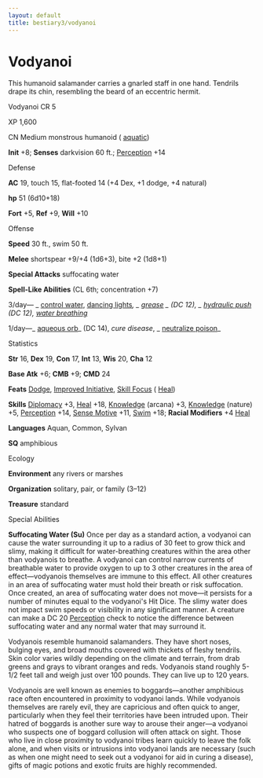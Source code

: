 ```yaml
---
layout: default
title: bestiary3/vodyanoi
---
```

# Vodyanoi

This humanoid salamander carries a gnarled staff in one hand. Tendrils drape its chin, resembling the beard of an eccentric hermit.

Vodyanoi CR 5

XP 1,600

CN Medium monstrous humanoid ( [aquatic](monster_dir/creatureTypes#_aquatic-subtype))

**Init** +8; **Senses** darkvision 60 ft.; [Perception](skills/perception#_perception) +14

Defense

**AC** 19, touch 15, flat-footed 14 (+4 Dex, +1 dodge, +4 natural)

**hp** 51 (6d10+18)

**Fort** +5, **Ref** +9, **Will** +10

Offense

**Speed** 30 ft., swim 50 ft.

**Melee** shortspear +9/+4 (1d6+3), bite +2 (1d8+1)

**Special Attacks** suffocating water

**Spell-Like Abilities** (CL 6th; concentration +7)

3/day— _ [control water](spell_dir/controlWater#_control-water), [dancing lights](spells/dancingLights#_dancing-lights)_, _ [grease](spell_dir/grease#_grease) _ (DC 12), _ [hydraulic push](advanced/spell_dir/hydraulicPush#_hydraulic-push-) _(DC 12),_ [water breathing](spells/waterBreathing#_water-breathing)_

1/day—_ [aqueous orb](advance_dir/spells/aqueousOrb#_aqueous-orb)_ (DC 14), _cure disease_, _ [neutralize poison](spell_dir/neutralizePoison#_neutralize-poison)_

Statistics

**Str** 16, **Dex** 19, **Con** 17, **Int** 13, **Wis** 20, **Cha** 12

**Base Atk** +6; **CMB** +9; **CMD** 24

**Feats** [Dodge](feats#_dodge), [Improved Initiative](feats#_improved-initiative), [Skill Focus](feats#_skill-focus) ( [Heal](skills/heal#_heal))

**Skills** [Diplomacy](skill_dir/diplomacy#_diplomacy) +3, [Heal](skills/heal#_heal) +18, [Knowledge](skill_dir/knowledge#_knowledge) (arcana) +3, [Knowledge](skills/knowledge#_knowledge) (nature) +5, [Perception](skill_dir/perception#_perception) +14, [Sense Motive](skills/senseMotive#_sense-motive) +11, [Swim](skill_dir/swim#_swim) +18; **Racial Modifiers** +4 [Heal](skills/heal#_heal)

**Languages** Aquan, Common, Sylvan

**SQ** amphibious

Ecology

**Environment** any rivers or marshes

**Organization** solitary, pair, or family (3–12)

**Treasure** standard

Special Abilities

**Suffocating Water (Su)** Once per day as a standard action, a vodyanoi can cause the water surrounding it up to a radius of 30 feet to grow thick and slimy, making it difficult for water-breathing creatures within the area other than vodyanois to breathe. A vodyanoi can control narrow currents of breathable water to provide oxygen to up to 3 other creatures in the area of effect—vodyanois themselves are immune to this effect. All other creatures in an area of suffocating water must hold their breath or risk suffocation. Once created, an area of suffocating water does not move—it persists for a number of minutes equal to the vodyanoi's Hit Dice. The slimy water does not impact swim speeds or visibility in any significant manner. A creature can make a DC 20 [Perception](skill_dir/perception#_perception) check to notice the difference between suffocating water and any normal water that may surround it.

Vodyanois resemble humanoid salamanders. They have short noses, bulging eyes, and broad mouths covered with thickets of fleshy tendrils. Skin color varies wildly depending on the climate and terrain, from drab greens and grays to vibrant oranges and reds. Vodyanois stand roughly 5-1/2 feet tall and weigh just over 100 pounds. They can live up to 120 years.

Vodyanois are well known as enemies to boggards—another amphibious race often encountered in proximity to vodyanoi lands. While vodyanois themselves are rarely evil, they are capricious and often quick to anger, particularly when they feel their territories have been intruded upon. Their hatred of boggards is another sure way to arouse their anger—a vodyanoi who suspects one of boggard collusion will often attack on sight. Those who live in close proximity to vodyanoi tribes learn quickly to leave the folk alone, and when visits or intrusions into vodyanoi lands are necessary (such as when one might need to seek out a vodyanoi for aid in curing a disease), gifts of magic potions and exotic fruits are highly recommended.

